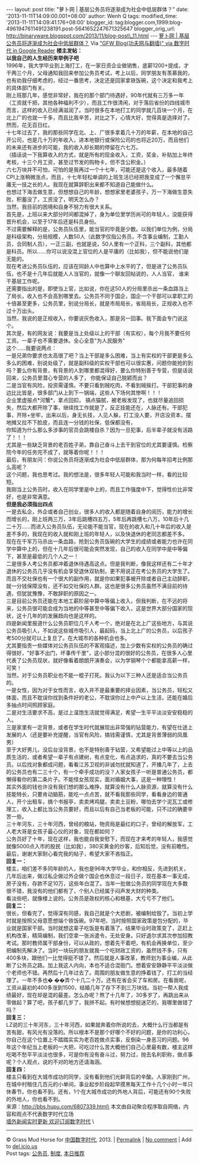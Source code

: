 --- layout: post title: "萝卜网 | 基层公务员将逐渐成为社会中低层群体？"
date: '2013-11-11T14:09:00.001+08:00' author: Wenh Q tags:
modified\_time: '2013-11-11T14:09:41.176+08:00' blogger\_id:
tag:blogger.com,1999:blog-4961947611491238191.post-5641652247671325647
blogger\_orig\_url:
http://binaryware.blogspot.com/2013/11/blog-post\_11.html ---
[萝卜网 |
基层公务员将逐渐成为社会中低层群体？](http://feedproxy.google.com/~r/chinagfwblog/~3/BVpkoXY93Tk/)
Via ["GFW Blog(功夫网与翻墙)" via 数字时代 in Google
Reader](https://www.blogger.com/blogger.g?blogID=4961947611491238191)
**楼主发帖：**\
**以我自己的人生经历来举例子吧**\
1996年，我大学毕业到上海打工，在一家日资企业做销售，底薪1200+提成，才干两三个月，父母通知我回来参加公务员考试，考上以后，同学朋友有羡慕我的，也有劝我仔细考虑的，经过一番思考，决定还是回家拿铁饭碗，这个决定和我考上的具体部门有关。\
刚上班那几年，感觉非常好，我在的那个部门待遇好，90年代就有三万多一年（工资就千把，其他各种福利不少），而且工作很清闲，对于落后省份的四线城市而言，这样的收入已经满滋润了。当时很多在本地打工的同学就几百块一个月，在北上广的也就一千多，而且比我辛苦，对比之下，心情大好，觉得真是选择对了。\
然而，花无百日红。\
十七年过去了，我的那些同学在北、上、广很多拿着几十万的年薪，在本地的自己开公司，也是几十万的年收入，进本地银行或保险公司的也将近20万，而且他们的未来还有进步的可能，我的收入却长期的停留在六七万。\
（插话说一下我算收入的方式，就是所有的现金收入，工资，奖金，补贴加上年终考核，十三个月工资，甚至过节发的购物卡，但不含公积金。）\
六七万块并不可怕，可怕的是我再过一个十七年，可能还是这个收入，最多随着CPI上涨稍微涨点，而且，十七年轻松单调的上班生活已经把我变成了一个懈怠平庸无一技之长的人。我现在就算辞职出来都不知道自己能做什么。\
也想过下海去做生意，但想想自己的年龄，想想家里老婆孩子，万一下海做生意失败，积蓄没了，工资没了，明天怎么办？\
当然，我目前的困境和自身不努力有很大关系。\
首先是，上班以来大部分时间都混掉了，身为单位里学历尚可的年轻人，没能获得晋升机会，以至于17年后还是科员身份。\
不过需要解释的是，公务员队伍里，能当官的毕竟是少数。以我们单位为例，分局是科级架构，分局规模，人数50人（此数字仅指公务员，不含事业编制，工勤人员，合同制人员），一正三副，也就是说，50人里有一个正科，三个副科，其他都是科员。所以……你可以说没混上官位的人是平庸的（比如我），但不能说他们是无能的。\
现在考进公务员队伍的，应该在同龄人中也算中上水平的了，但是进了公务员队伍，也不是十几年后就能人人当官的，就像一个聊友回帖说的，人人当官，
谁来干基层工作呢。\
还需要指出的是，即使当上官，比如说，你在这50人的分局里杀出一条血路当上了局长，收入也不会高到哪里去。公务员不同于国企，国企一个干部可以拿职工的十倍甚至更多，公务员里，别说分局长，就是市局局长，省局局长，正规收入也不过十万出头。\
当然，我说的是正规收入，你要说灰色收入，那是另一回事。我下面会专门说这个。\
其次是，有的网友说：我要是当上处级以上的干部（有实权），每个月我不要任何工资。一辈子也不需要退休。全心全意"为人民服务"\
这个……我要说两点：\
一是兄弟你要求也太高很了吧？当上干部是多么困难，当上有实权的干部更是多么多么的困难，别说处级了，就是副科级的实权干部也可以很实惠，问题你能抢的到吗？要么你有背景，有背景的人到哪里都混得好，要么你特别善于专营，但是话说回来，公务员里潜心专营的人多了，
你能保证自己脱颖而出？\
二是当官有风险，投资需谨慎。不要只看到贼吃肉，不看到贼挨打。干部犯事的身边比比皆是，很多部门从上到下一锅端，这些人下场何其惨啊！！！\
企业里虚报点\*河蟹\*，拿点回扣，
搞点猫腻，被老板发现了，也就尽量追回损失，然后大都开除了事，继续找工作就是了，反正技能还在，人脉还有。干部犯事，开除+坐牢，出来以后，身无长技，人见人躲，打工没人要，开店没资本，摆地摊又拉不下脸皮，而且连一分钱的社保，低保都没有，\
你知道为什么那么多涉事的官员会跳楼自杀？因为一旦犯事，后半辈子就没有活路了！！！\
尤其是一些缺乏背景的老百姓子弟，靠自己奋斗上去干到官位的尤其要谨慎。检察院今年的任务完不成了，就等着你呢！！！\
最后，有朋友问：你说公务员将逐渐成为社会中低层群体，那为何每年招考比例那么高呢？\
这个问题，我也思考过。我的想法是，很多年轻人可能和我当时一样，看的比较短。\
我刚当上公务员时，收入在同学里是中上的，而且工作强度中下，觉得性价比非常好，也是非常满意。\
**但是我必须指出四点**\
一是去私企，外企或者自己创业，很多人的收入都是随着自身的阅历，能力的增长而增长的，刚上班两三万，3年后跳槽四五万，5年后再跳槽七八万，10年后十几二十万……而进入公务员队伍，无论能不能当官，现在的收入和几十年后的收入是差不多的，我现在的收入就和刚上班的年轻人，以及快退休的老同志都差不多。\
现在在千军万马杀出一条血路，抢到公务员饭碗的大学生的成绩或者能力也许在同学中算中上的，但在十几年后很可能会突然发现，自己的收入在同学中是中等偏下，甚至是最低的几个人之一！\
二是很多人考公务员都冲着退休待遇高这点。但是我判断，像我这样还有二十年才退休的公务员几乎没有机会享受退休双轨制，更不用说正在考公务员的大学生了。而且不交社保也有一个很大的副作用，就是你如果犯事被开除或者自己主动辞职，就一分钱保障没有，还不如交社保的人群。这也是很多公务员虽然不满目前的待遇，但犹犹豫豫，不敢辞职的原因之一。\
三是目前公务员还能在本地工薪阶层中算中等偏上收入，但我判断，在不远的将来，公务员很可能会成为当地的中等甚至中等偏下收入，这是世界大部分国家的现状，这十几年的的发展趋向也是这样的。\
四是新闻里报道什么公务员职位几千人考一个，绝对是在北上广这些地方，与其说公务员吸引人，不如说这些城市吸引人，最起码，当上北上广的公务员，以后孩子考500分就可以上复旦了。在大城市的各种机会也多。\
尤其要指责一些媒体对公务员队伍的不客观描述，加上少数有实权的公务员的确过得很好，"好事不出门，坏事传千里"，这小部分混的很好的公务员，在很多人心里代表了公务员现状，就好像看着朗朗开演奏会，以为学钢琴个个都能拿高薪一样，可笑！\
当然，对于公务员职业也不能一棍子打死。我认为以下三种人还是适合当公务员的。\
一是女性，因为对于女性而言，收入并不是最重要的择业因素，当公务员，轻松又体面，而且不耽误你找到条件好的老公，不耽误你过上中产以上生活，还能在婚后多抽点时间照顾家庭。\
二是对生活要求不高，是过上温饱生活就觉得满足，希望一生平平淡淡安安稳稳的人。\
三是家里有一定背景，或者在学生时代就展现出非常强的钻营能力，有望在仕途上发展的人（还是要补充提醒，当官有风险，搞钱需谨慎，尤其是背景薄弱的凤凰男）\
至于大好男儿，没后台没背景，也不是特别善于钻营，又希望能过上中等以上的品质生活的，或者希望一辈子有点建树，有点变化，有点追求的，真的不要去当公务员。以后找对象都成问题，看看江苏卫视的非诚勿扰就知道了，开播几年了，上去的公务员也有二三十个，有一个牵手成功的没？人家女孩子一听是普通公务员，都懒得看你的第二条片子。不能怪女孩现实，面对婚姻大事，这是一种理性！\
其实外面的钱也许没有我们想的那么难挣，就算没有什么人脉资源，就算没有什么技能特长，只要肯动脑筋，能吃一点点苦，就不看我那些同学，看看身边的普通人，开个出租车，搞个书报亭，卖卖烤鸡腿，卖卖土豆粉，哪怕去学个泥瓦工或修理工，收入上都比当公务员要好，而且以后有自己当老板的可能，只不过的确要辛苦一些。\
三十年河东，三十年河西，曾经的粮站，物资局是最红的口子，曾经的解放军，工人老大哥是女孩子最心仪的对象，现在都如何？\
公务员好了十年，现在这样，我也能自我安慰下，而现在才来考的年轻人，我感觉就像5000点入市的股民（比如我），380买黄金的炒客，后知后觉，没有前瞻性。\
最后，谢谢大家耐心看完我的帖子，希望大家不吝指正。\
**回复一：**\
楼主，咱们差不多同年龄的人，我也是96年大学毕业，和你相反，先进到机关，几年后出来，做过私企做过外企做个国企也休息过一段日子，现在基本一事无成，房子没有，存款不足10万，这些年白混了。当年一批做公务员的同学现在大多数很不错，我没有的他们都有了，个别人已经属于闷声发大财的种类。\
看淡些吧，就像楼上说的。公务员是政权的核心和根基，大亏亏不了他们。\
**回复二：**\
很长，但看完了，觉得深有同感，我自己就是个大悲剧，被编制给毁了。当初上学时就是按照父母意愿想端个铁饭碗。97年吧，当时按照国家政策是包分配的，毕业就是国家干部。当时就想这辈子吃饭是有着落了。结果毕业时政策变了，正赶上机构改革，精简编制，我们空拿一张派遣令，无处安身。只好退尔求其次参加招教考试。那时教师属干部身份，可以从政的，想着先干着吧，有机会再换单位，至少把编制先解决了。当时一块玩的朋友就我一个吃财政工资的，虽然钱不多，只有400多块，跟他们一比觉得挺不错了。然后就是人事改革，教师划为事业编，从此断了公务员之路。加上我这人内向，本也不适合混衙门。想着安安静静平平淡淡做个老师也不错。再然后十几年过去了。周围的朋友做生意的挣着钱了，打工的当经理了。一年不多也�
��弄个十几二十万。还有在省会买了车和房。在看我呢，工资从最初的400多涨到1500，结婚几年了存下不到三万块钱。当初一帮人我成绩最好，现在却是混的最差。怎么办呢？熬了十几年了，30多岁了，再跳出来从零做起？算了吧，孩子都几岁了，我拼不起。有时候想想挺迷茫的，我哪里做错了吗？\
**回复三：**\
LZ说的三十年河东，三十年河西，如果就奔着你所说的去，大概什么行当都是有苦有甜，有风光有没落的。所以根本不是那个好哪个不好的问题，是你的功利心，你自己在这个位置上不踏踏实实为老百姓做点实事，反倒染一身恶习的问题。96年这个年纪当上老板的一大把，可吃过什么苦大概他们自己心里最有数，楼主这样吃喝不愁平平淡淡也很多，可是你有没有奋斗过，努力过，抛去名利职称，做点事呢？个人观点，说的不对的地方还请海涵。\
**回复四：**\
楼主只看到在大城市成功的同学，没有看到他们光鲜背后的辛酸。人家刚到广州，在城中村租住几百元的小单间，事业起步阶段起早摸黑每天工作十几个小时一年只休春节，你也看不到。还有，1个在大城市成功的外地人背后，可能还有90个失败的外地人，你也看不到。\
来源：http://bbs.hupu.com/6807339.html\
本文由自动聚合程序取自网络，内容和观点不代表数字时代立场\
[墙外新闻实时更新 欢迎订阅数字时代](http://eepurl.com/mstlf) \

* * * * *

© Grass Mud Horse for
[中国数字时代](http://chinadigitaltimes.net/chinese), 2013. |
[Permalink](http://chinadigitaltimes.net/chinese/2013/11/%E8%90%9D%E5%8D%9C%E7%BD%91-%E5%9F%BA%E5%B1%82%E5%85%AC%E5%8A%A1%E5%91%98%E5%B0%86%E9%80%90%E6%B8%90%E6%88%90%E4%B8%BA%E7%A4%BE%E4%BC%9A%E4%B8%AD%E4%BD%8E%E5%B1%82%E7%BE%A4%E4%BD%93%EF%BC%9F/)
| [No
comment](http://chinadigitaltimes.net/chinese/2013/11/%E8%90%9D%E5%8D%9C%E7%BD%91-%E5%9F%BA%E5%B1%82%E5%85%AC%E5%8A%A1%E5%91%98%E5%B0%86%E9%80%90%E6%B8%90%E6%88%90%E4%B8%BA%E7%A4%BE%E4%BC%9A%E4%B8%AD%E4%BD%8E%E5%B1%82%E7%BE%A4%E4%BD%93%EF%BC%9F/#comments)
| Add to
[del.icio.us](http://del.icio.us/post?url=http://chinadigitaltimes.net/chinese/2013/11/%E8%90%9D%E5%8D%9C%E7%BD%91-%E5%9F%BA%E5%B1%82%E5%85%AC%E5%8A%A1%E5%91%98%E5%B0%86%E9%80%90%E6%B8%90%E6%88%90%E4%B8%BA%E7%A4%BE%E4%BC%9A%E4%B8%AD%E4%BD%8E%E5%B1%82%E7%BE%A4%E4%BD%93%EF%BC%9F/&title=%E8%90%9D%E5%8D%9C%E7%BD%91%20%7C%20%E5%9F%BA%E5%B1%82%E5%85%AC%E5%8A%A1%E5%91%98%E5%B0%86%E9%80%90%E6%B8%90%E6%88%90%E4%B8%BA%E7%A4%BE%E4%BC%9A%E4%B8%AD%E4%BD%8E%E5%B1%82%E7%BE%A4%E4%BD%93%EF%BC%9F)
\
 Post tags:
[公务员](http://chinadigitaltimes.net/chinese/tag/%E5%85%AC%E5%8A%A1%E5%91%98/?category=18271),
[制度](http://chinadigitaltimes.net/chinese/tag/%E5%88%B6%E5%BA%A6/?category=18271),
[本日推荐](http://chinadigitaltimes.net/chinese/tag/%E6%9C%AC%E6%97%A5%E6%8E%A8%E8%8D%90/?category=18271)
